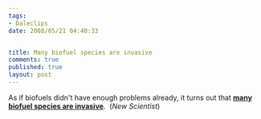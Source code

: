 ```yaml
--- 
tags:
- Daleclips
date: 2008/05/21 04:40:33


title: Many biofuel species are invasive
comments: true
published: true
layout: post
---
```


As if biofuels didn't have enough problems already, it turns out that <strong><a href="http://www.newscientist.com/blog/environment/2008/05/invasion-of-biofuel-species.html">many biofuel species are invasive</a></strong>.  (<em>New Scientist</em>)
